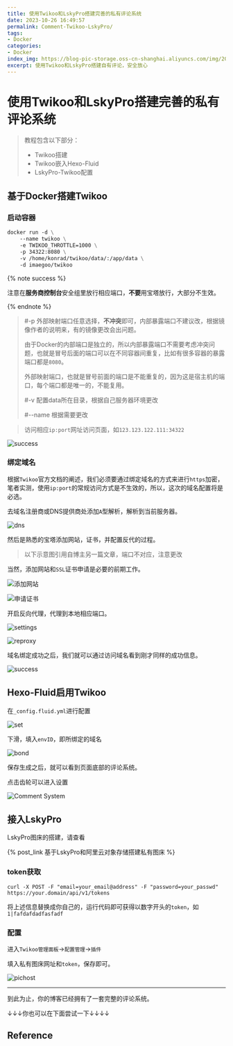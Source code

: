 ```yaml
---
title: 使用Twikoo和LskyPro搭建完善的私有评论系统
date: 2023-10-26 16:49:57
permalink: Comment-Twikoo-LskyPro/
tags:
- Docker
categories:
- Docker
index_img: https://blog-pic-storage.oss-cn-shanghai.aliyuncs.com/img/202310261652395.png
excerpt: 使用Twikoo和LskyPro搭建自有评论，安全放心
---
```


# 使用Twikoo和LskyPro搭建完善的私有评论系统

> 教程包含以下部分：
>
> - Twikoo搭建
> - Twikoo嵌入Hexo-Fluid
> - LskyPro-Twikoo配置

## 基于Docker搭建Twikoo

### 启动容器

```dockerfile
docker run -d \
	--name twikoo \
	-e TWIKOO_THROTTLE=1000 \
	-p 34322:8080 \
	-v /home/konrad/twikoo/data/:/app/data \
	-d imaegoo/twikoo
```

{% note success %}

注意在**服务商控制台**安全组里放行相应端口，**不要**用宝塔放行，大部分不生效。

{% endnote %}

> #-p 外部映射端口任意选择，**不冲突**即可，内部暴露端口不建议改，根据镜像作者的说明来，有的镜像更改会出问题。
>
> 由于Docker的内部端口是独立的，所以内部暴露端口不需要考虑冲突问题，也就是冒号后面的端口可以在不同容器间重复，比如有很多容器的暴露端口都是`8080`。
>
> 外部映射端口，也就是冒号前面的端口是不能重复的，因为这是宿主机的端口，每个端口都是唯一的，不能复用。
>
> #-v 配置data所在目录，根据自己服务器环境更改
>
> #--name 根据需要更改

> 访问相应`ip:port`网址访问页面，如`123.123.122.111:34322`

![success](https://blog-pic-storage.oss-cn-shanghai.aliyuncs.com/img/202310311411665.png)

### 绑定域名

根据`Twikoo`官方文档的阐述，我们必须要通过绑定域名的方式来进行`https`加密，笔者实测，使用`ip:port`的常规访问方式是不生效的，所以，这次的域名配置将是必选。

去域名注册商或DNS提供商处添加`A`型解析，解析到当前服务器。

![dns](https://blog-pic-storage.oss-cn-shanghai.aliyuncs.com/img/202310311415873.png)

然后是熟悉的宝塔添加网站，证书，并配置反代的过程。

> 以下示意图引用自博主另一篇文章，端口不对应，注意更改

当然，添加网站和`SSL`证书申请是必要的前期工作。

![添加网站](https://blog-pic-storage.oss-cn-shanghai.aliyuncs.com/img/202310271934061.png)

![申请证书](https://blog-pic-storage.oss-cn-shanghai.aliyuncs.com/img/202310271934224.png)

开启反向代理，代理到本地相应端口。

![settings](https://blog-pic-storage.oss-cn-shanghai.aliyuncs.com/img/202310271934112.png)

![reproxy](https://blog-pic-storage.oss-cn-shanghai.aliyuncs.com/img/202310271934964.png)

域名绑定成功之后，我们就可以通过访问域名看到刚才同样的成功信息。

![success](https://blog-pic-storage.oss-cn-shanghai.aliyuncs.com/img/202310311420815.png)

## Hexo-Fluid启用Twikoo

在`_config.fluid.yml`进行配置

![set](https://blog-pic-storage.oss-cn-shanghai.aliyuncs.com/img/202310311425398.png)

下滑，填入`envID`，即所绑定的域名

![bond](https://blog-pic-storage.oss-cn-shanghai.aliyuncs.com/img/202310311427568.png)

保存生成之后，就可以看到页面底部的评论系统。

点击齿轮可以进入设置

![Comment System](https://blog-pic-storage.oss-cn-shanghai.aliyuncs.com/img/202310311428334.png)

## 接入LskyPro

LskyPro图床的搭建，请查看

{% post_link 基于LskyPro和阿里云对象存储搭建私有图床 %}

### token获取

```shell
curl -X POST -F "email=your_email@address" -F "password=your_passwd" https://your.domain/api/v1/tokens
```

将上述信息替换成你自己的，运行代码即可获得以数字开头的`token`，如`1|fafdafdadfasfadf`

### 配置

进入`Twikoo管理面板`->`配置管理`->`插件`

填入私有图床网址和`token`，保存即可。

![pichost](https://blog-pic-storage.oss-cn-shanghai.aliyuncs.com/img/202310311436236.png)

---

到此为止，你的博客已经拥有了一套完整的评论系统。



↓↓↓你也可以在下面尝试一下↓↓↓↓

## Reference

[^1]:[云函数部署 | Twikoo 文档](https://twikoo.js.org/backend.html#私有部署-docker)
[^2]:[lsky-org/lsky-pro · Discussion #357 (github.com)](https://github.com/lsky-org/lsky-pro/discussions/357)
